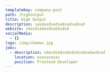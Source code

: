 ```yaml
---
templateKey: company-post
path: /highoutput
title: High Output
description: sasdasdsadsadsadsadsad
website: sdasdsadasdsadasdsd
socialMedia:
  - {}
logo: /img/chemex.jpg
jobs:
  - description: sdasdsadsadsdsdsadsadasdsad
    location: asasasasas
    position: Frontend Developer
---
```



